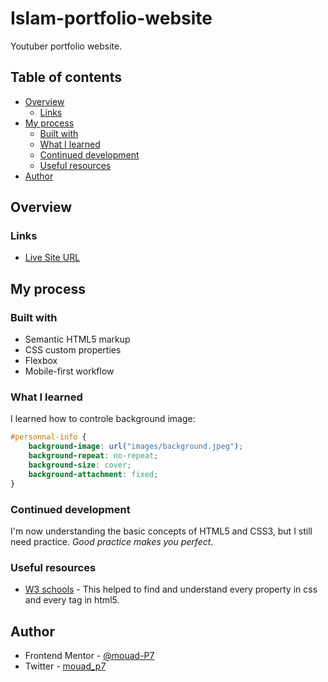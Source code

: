 # Islam-portfolio-website
Youtuber portfolio website.

## Table of contents

- [Overview](#overview)
  - [Links](#links)
- [My process](#my-process)
  - [Built with](#built-with)
  - [What I learned](#what-i-learned)
  - [Continued development](#continued-development)
  - [Useful resources](#useful-resources)
- [Author](#author)

## Overview

### Links

- [Live Site URL](https://mouad-p7.github.io/Islam-portfolio-website/)

## My process

### Built with

- Semantic HTML5 markup
- CSS custom properties
- Flexbox
- Mobile-first workflow

### What I learned

I learned how to controle background image:

```css
#personnal-info {
    background-image: url("images/background.jpeg");
    background-repeat: no-repeat;
    background-size: cover;
    background-attachment: fixed;
}
```

### Continued development

I'm now understanding the basic concepts of HTML5 and CSS3, but I still need practice. 
*Good practice makes you perfect*.

### Useful resources

- [W3 schools](https://www.w3schools.com/) - This helped to find and understand every property in css and every tag in html5.

## Author

- Frontend Mentor - [@mouad-P7](https://www.frontendmentor.io/profile/mouad-p7)
- Twitter - [mouad_p7](https://www.twitter.com/mouad_p7)
